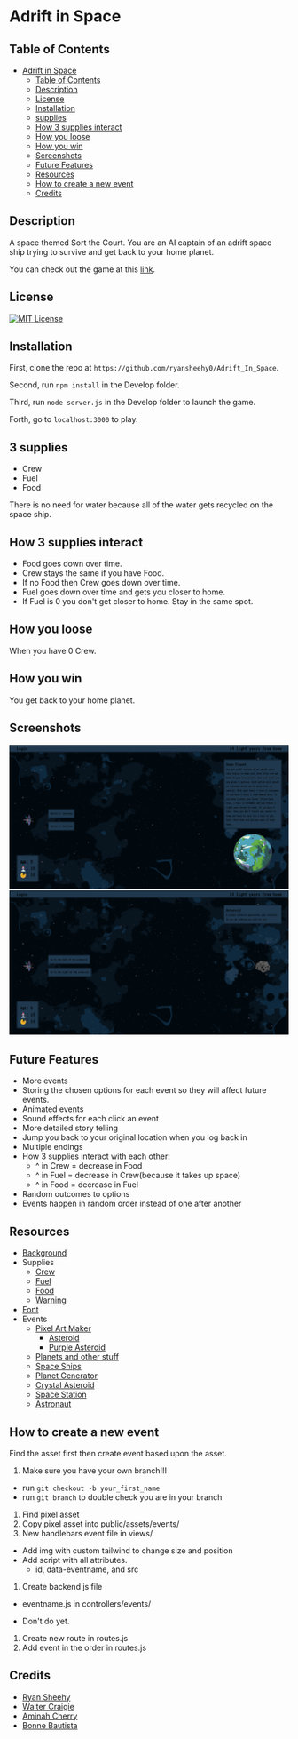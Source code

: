 # Adrift in Space

## Table of Contents

<!-- TOC -->

- [Adrift in Space](#adrift-in-space)
  - [Table of Contents](#table-of-contents)
  - [Description](#description)
  - [License](#license)
  - [Installation](#installation)
  - [supplies](#supplies)
  - [How 3 supplies interact](#how-3-supplies-interact)
  - [How you loose](#how-you-loose)
  - [How you win](#how-you-win)
  - [Screenshots](#screenshots)
  - [Future Features](#future-features)
  - [Resources](#resources)
  - [How to create a new event](#how-to-create-a-new-event)
  - [Credits](#credits)

<!-- /TOC -->

## Description
A space themed Sort the Court. You are an AI captain of an adrift space ship trying to survive and get back to your home planet.

You can check out the game at this [link]().

## License
[![MIT License](https://img.shields.io/badge/MIT_License-blue)](https://choosealicense.com/licenses/mit/)

## Installation

First, clone the repo at `https://github.com/ryansheehy0/Adrift_In_Space`.

Second, run `npm install` in the Develop folder.

Third, run `node server.js` in the Develop folder to launch the game.

Forth, go to `localhost:3000` to play.

## 3 supplies
- Crew
- Fuel
- Food

There is no need for water because all of the water gets recycled on the space ship.

## How 3 supplies interact
- Food goes down over time.
- Crew stays the same if you have Food.
- If no Food then Crew goes down over time.
- Fuel goes down over time and gets you closer to home.
- If Fuel is 0 you don't get closer to home. Stay in the same spot.

## How you loose
When you have 0 Crew.

## How you win
You get back to your home planet.

## Screenshots

![screenshot1](./screenshot1.png)
![screenshot2](./screenshot2.png)

## Future Features
- More events
- Storing the chosen options for each event so they will affect future events.
- Animated events
- Sound effects for each click an event
- More detailed story telling
- Jump you back to your original location when you log back in
- Multiple endings
- How 3 supplies interact with each other:
  - ^ in Crew = decrease in Food
  - ^ in Fuel = decrease in Crew(because it takes up space)
  - ^ in Food = decrease in Fuel
- Random outcomes to options
- Events happen in random order instead of one after another

## Resources
- [Background](https://deep-fold.itch.io/space-background-generator)
- Supplies
  - [Crew](https://www.flaticon.com/free-icon/team_6515003)
  - [Fuel](https://www.flaticon.com/free-icon/start-up_6514940)
  - [Food](https://www.flaticon.com/free-icon/pizza_12065322)
  - [Warning](https://www.flaticon.com/free-icon/caution_6514911)
- [Font](https://fonts.google.com/specimen/VT323)
- Events
  - [Pixel Art Maker](https://pixelartmaker.com/gallery)
    - [Asteroid](http://pixelartmaker.com/art/b02b88d8461a4fb)
    - [Purple Asteroid](http://pixelartmaker.com/art/634cc56c55a8cf2)
  - [Planets and other stuff](https://helianthus-games.itch.io/)
  - [Space Ships](https://foozlecc.itch.io/)
  - [Planet Generator](https://deep-fold.itch.io/pixel-planet-generator)
  - [Crystal Asteroid](https://www.pinclipart.com/maxpin/mihxbJ/)
  - [Space Station](https://cdna.artstation.com/p/assets/images/images/013/100/220/large/filipe-dilly-lowres-iss.jpg?1538049744)
  - [Astronaut](https://www.freepik.com/free-vector/astronaut_2921422.htm#query=planet%20pixel%20png&position=23&from_view=search&track=ais")

## How to create a new event
Find the asset first then create event based upon the asset.
1. Make sure you have your own branch!!!
  - run `git checkout -b your_first_name`
  - run `git branch` to double check you are in your branch
1. Find pixel asset
1. Copy pixel asset into public/assets/events/
1. New handlebars event file in views/
  - Add img with custom tailwind to change size and position
  - Add script with all attributes.
    - id, data-eventname, and src
1. Create backend js file
  - eventname.js in controllers/events/


- Don't do yet.
1. Create new route in routes.js
1. Add event in the order in routes.js

## Credits

- [Ryan Sheehy](https://github.com/ryansheehy0)
- [Walter Craigie](https://github.com/w4lt0r)
- [Aminah Cherry](https://github.com/Alcherry527)
- [Bonne Bautista](https://github.com/btbautista31)